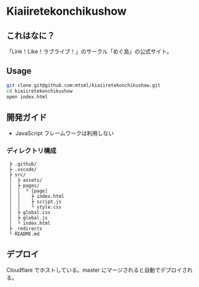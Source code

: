 # Kiaiiretekonchikushow
## これはなに？
「Link！Like！ラブライブ！」のサークル「めぐ島」の公式サイト。

## Usage

```bash
git clone git@github.com:mtsml/kiaiiretekonchikushow.git
cd kiaiiretekonchikushow
open index.html
```

## 開発ガイド
- JavaScript フレームワークは利用しない

### ディレクトリ構成
```
 ┝ .github/
 ┝ .vscode/
 ┝ src/
 │  ┝ assets/
 │  ┝ pages/
 │  │  └ [page]
 │  │    ┝ index.html
 │  │    ┝ script.js
 │  │    └ style.css
 │  ┝ global.css
 │  ┝ global.js
 │  └ index.html
 ┝ _redirects
 └ README.md
```

## デプロイ
Cloudflare でホストしている。master にマージされると自動でデプロイされる。
